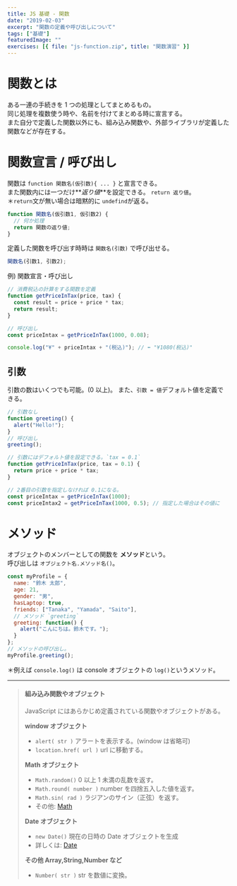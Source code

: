 ```yaml
---
title: JS 基礎 - 関数
date: "2019-02-03"
excerpt: "関数の定義や呼び出しについて"
tags: ["基礎"]
featuredImage: ""
exercises: [{ file: "js-function.zip", title: "関数演習" }]
---
```


# 関数とは

ある一連の手続きを 1 つの処理としてまとめるもの。  
同じ処理を複数使う時や、名前を付けてまとめる時に宣言する。  
また自分で定義した関数以外にも、組み込み関数や、外部ライブラリが定義した関数などが存在する。

# 関数宣言 / 呼び出し

関数は `function 関数名(仮引数){ ... }` と宣言できる。  
また関数内には一つだけ**_返り値_**を設定できる。 `return 返り値`。  
＊`return`文が無い場合は暗黙的に `undefind`が返る。

```js
function 関数名(仮引数1, 仮引数2) {
  // 何か処理
  return 関数の返り値;
}
```

定義した関数を呼び出す時時は `関数名(引数)` で呼び出せる。

```js
関数名(引数1, 引数2);
```

例) 関数宣言・呼び出し

```js
// 消費税込の計算をする関数を定義
function getPriceInTax(price, tax) {
  const result = price + price * tax;
  return result;
}

// 呼び出し
const priceIntax = getPriceInTax(1000, 0.08);

console.log("¥" + priceIntax + "(税込)"); // ⬅︎ "¥1080(税込)"
```

## 引数

引数の数はいくつでも可能。(0 以上)。
また、`引数 = 値`デフォルト値を定義できる。

```js
// 引数なし
function greeting() {
  alert("Hello!");
}
// 呼び出し
greeting();

// 引数にはデフォルト値を設定できる。`tax = 0.1`
function getPriceInTax(price, tax = 0.1) {
  return price + price * tax;
}

// 2番目の引数を指定しなければ 0.1になる。
const priceIntax = getPriceInTax(1000);
const priceIntax2 = getPriceInTax(1000, 0.5); // 指定した場合はその値に
```

# メソッド

オブジェクトのメンバーとしての関数を **メソッド**という。  
呼び出しは `オブジェクト名.メソッド名()`。

```js
const myProfile = {
  name: "鈴木 太郎",
  age: 21,
  gender: "男",
  hasLaptop: true,
  friends: ["Tanaka", "Yamada", "Saito"],
  // メソッド `greeting`
  greeting: function() {
    alert("こんにちは。鈴木です。");
  }
};
// メソッドの呼び出し。
myProfile.greeting();
```

＊例えば `console.log()` は console オブジェクトの `log()`というメソッド。

---

> #### **組み込み関数やオブジェクト**
>
> JavaScript にはあらかじめ定義されている関数やオブジェクトがある。
>
> **window オブジェクト**
>
> - `alert( str )` アラートを表示する。(window は省略可)
> - `location.href( url )` url に移動する。
>
> **Math オブジェクト**
>
> - `Math.random()` 0 以上 1 未満の乱数を返す。
> - `Math.round( number )` number を四捨五入した値を返す。
> - `Math.sin( rad )` ラジアンのサイン（正弦）を返す。
> - その他: [Math](https://developer.mozilla.org/ja/docs/Web/JavaScript/Reference/Global_Objects/Math)
>
> **Date オブジェクト**
>
> - `new Date()` 現在の日時の Date オブジェクトを生成
> - 詳しくは: [Date](https://www.sejuku.net/blog/30171)
>
> **その他 Array,String,Number など**
>
> - `Number( str )` str を数値に変換。
